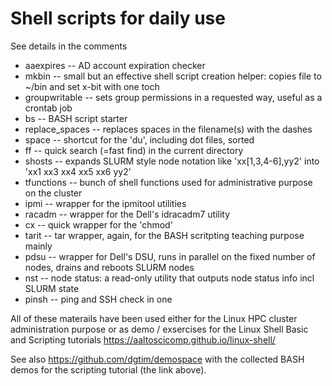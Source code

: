 # Shell scripts for daily use

See details in the comments

* aaexpires -- AD account expiration checker
* mkbin -- small but an effective shell script creation helper: copies file to ~/bin and set x-bit with one toch
* groupwritable -- sets group permissions in a requested way, useful as a crontab job
* bs -- BASH script starter
* replace_spaces -- replaces spaces in the filename(s) with the dashes
* space -- shortcut for the 'du', including dot files, sorted
* ff -- quick search (=fast find) in the current directory
* shosts -- expands SLURM style node notation like 'xx[1,3,4-6],yy2' into 'xx1 xx3 xx4 xx5 xx6 yy2'
* tfunctions -- bunch of shell functions used for administrative purpose on the cluster
* ipmi -- wrapper for the ipmitool utilities
* racadm -- wrapper for the Dell's idracadm7 utility
* cx -- quick wrapper for the 'chmod'
* tarit -- tar wrapper, again, for the BASH scritpting teaching purpose mainly
* pdsu -- wrapper for Dell's DSU, runs in parallel on the fixed number of nodes, drains and reboots SLURM nodes
* nst -- node status: a read-only utility that outputs node status info incl SLURM state
* pinsh -- ping and SSH check in one

All of these materails have been used either for the Linux HPC cluster administration purpose or as demo / exsercises for the Linux Shell Basic and Scripting tutorials https://aaltoscicomp.github.io/linux-shell/

See also https://github.com/dgtim/demospace with the collected BASH demos for the scripting tutorial (the link above).
